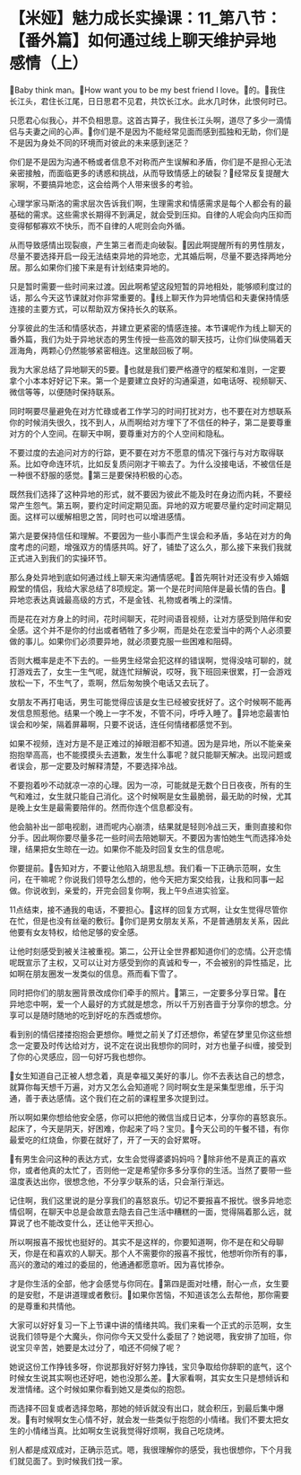 # 【米娅】魅力成长实操课：11_第八节：【番外篇】如何通过线上聊天维护异地感情（上）

🎼Baby think man。🎼How want you to be my best friend I love。🎼的。🎼我住长江头，君住长江尾，日日思君不见君，共饮长江水。此水几时休，此恨何时已。

只愿君心似我心，并不负相思意。这首古算子，我住长江头啊，道尽了多少一滴情侣与夫妻之间的心声。🎼你们是不是因为不能经常见面而感到孤独和无助，你们是不是因为身处不同的环境而对彼此的未来感到迷茫？

你们是不是因为沟通不畅或者信息不对称而产生误解和矛盾，你们是不是担心无法亲密接触，而面临更多的诱惑和挑战，从而导致情感上的破裂？🎼经常反复提醒大家啊，不要搞异地恋，这会给两个人带来很多的考验。

心理学家马斯洛的需求层次告诉我们啊，生理需求和情感需求是每个人都会有的最基础的需求。这些需求长期得不到满足，就会受到压抑。自律的人呢会向内压抑而变得郁郁寡欢不快乐，而不自律的人呢则会向外循。

从而导致感情出现裂痕，产生第三者而走向破裂。🎼因此啊提醒所有的男性朋友，尽量不要选择开启一段无法结束异地的异地恋，尤其婚后啊，尽量不要选择两地分居。那么如果你们接下来是有计划结束异地的。

只是暂时需要一些时间来过渡。因此啊希望这段短暂的异地相处，能够顺利度过的话，那么今天这节课就对你非常重要的。🎼线上聊天作为异地情侣和夫妻保持情感连接的主要方式，可以帮助双方保持长久的联系。

分享彼此的生活和情感状态，并建立更紧密的情感连接。本节课呢作为线上聊天的番外篇，我们为处于异地状态的男生传授一些高效的聊天技巧，让你们纵使隔着天涯海角，两颗心仍然能够紧密相连。这里敲回板了啊。

我为大家总结了异地聊天的5要。🎼也就是我们要严格遵守的框架和准则，一定要拿个小本本好好记下来。第一个是要建立良好的沟通渠道，如电话呀、视频聊天、微信等等，以便随时保持联系。

同时啊要尽量避免在对方忙碌或者工作学习的时间打扰对方，也不要在对方想联系你的时候消失很久，找不到人，从而啊给对方埋下了不信任的种子，第二是要尊重对方的个人空间。在聊天中啊，要尊重对方的个人空间和隐私。

不要过度的去追问对方的行踪，更不要在对方不愿意的情况下强行与对方取得联系。比如夺命连环坑，比如反复质问刚才干嘛去了。为什么没接电话，不被信任是一种很不舒服的感觉。🎼第三是要保持积极的心态。

既然我们选择了这种异地的形式，就不要因为彼此不能及时在身边而内耗，不要经常产生怨气。第五啊，要约定时间定期见面。异地的双方呢要尽量约定时间定期见面。这样可以缓解相思之苦，同时也可以增进感情。

第六是要保持信任和理解。不要因为一些小事而产生误会和矛盾，多站在对方的角度考虑的问题，增强双方的情感共鸣。好了，铺垫了这么久，那么接下来我们我就正式进入到我们的实操环节。

那么身处异地到底如何通过线上聊天来沟通情感呢。🎼首先啊针对还没有步入婚姻殿堂的情侣，我给大家总结了8项规定。第一个是花时间陪伴是最长情的告白。🎼异地恋表达真诚最高级的方式，不是金钱、礼物或者嘴上的深情。

而是花在对方身上的时间，花时间聊天，花时间语音视频，让对方感受到陪伴和安全感。这个并不是你的付出或者牺牲了多少啊，而是处在恋爱当中的两个人必须要做的事儿。如果你们必须要异地，就必须要克服一些困难和阻碍。

否则大概率是走不下去的。一些男生经常会犯这样的错误啊，觉得没啥可聊的，就打游戏去了，女生一生气呢，就连忙辩解说，哎呀，我下班回来很累，打一会游戏放松一下，不生气了，乖啊，然后匆匆换个电话又去玩了。

女朋友不再打电话，男生可能觉得应该是女生已经被安抚好了。这个时候啊不能再发信息照惹他。结果一个晚上一字不发，不管不问，呼呼入睡了。🎼异地恋最害怕误会和吵架，隔着屏幕啊，只要不说话，连任何情绪都感觉不到。

如果不视频，连对方是不是正难过的掉眼泪都不知道。因为是异地，所以不能亲亲抱抱举高高，也不能摸摸头去道歉，发生什么事呢？就只能聊天解决。出现问题或者误会，那一定要及时解释清楚，不要选择冷战。

不要抱着吵不动就凉一凉的心理。因为一凉，可能就是无数个日日夜夜，所有的生气和难过，女生就只能自己消化。这个时候啊是女生最脆弱，最无助的时候，尤其是晚上女生是最需要陪伴的。然而你连个信息都没有。

他会脑补出一部电视剧，进而呢内心崩溃，结果就是轻则冷战三天，重则直接和你分手。因此啊你要尽量多花一些时间去陪她聊天。不要因为害怕她生气而选择冷处理，结果把女生晾在一边。如果你不能及时回复女生的信息呢。

你要提前。🎼告知对方，不要让他陷入胡思乱想。我们看一下正确示范啊，女生问，在干嘛呢？你说我们领导怎么想的，他今天把方案交给我，让我和同事一起做。你说收到，亲爱的，开完会回复你啊，我上午9点进实验室。

11点结束，接不通我的电话，不要担心。🎼这样的回复方式啊，让女生觉得尽管你在忙，但是也没有丝毫的敷衍。🎼你们是男女朋友关系，不是普通朋友关系，因此他要有女友特权，给他足够的安全感。

让他时刻感受到被关注被重视。第二，公开让全世界都知道你们的恋情。公开恋情呢既宣示了主权，又可以让对方感受到你的真诚和专一，不会被别的异性插足，比如啊在朋友圈发一发类似的信息。燕而看下雪了。

同时把你们的朋友圈背景改成你们牵手的照片。🎼第三，一定要多分享日常。🎼在异地恋中啊，爱一个人最好的方式就是想念，所以千万别吝啬于分享你的想念。分享可以是随时随地的吃到好吃的东西或想你。

看到别的情侣搂搂抱抱会更想你。睡觉之前关了灯还想你，希望在梦里见你这些想念一定要及时传达给对方，说不定在说出我想你的同时，对方也量子纠缠，接受到了你的心灵感应，回一句好巧我也想你。

🎼女生知道自己正被人想念着，真是幸福又美好的事儿。你不去表达自己的想念，就算你每天想千万遍，对方又怎么会知道呢？同时啊女生是采集型思维，乐于沟通，善于表达感情。这个我们在之前的课程里多次提到过。

所以啊如果你想给他安全感，你可以把他的微信当成日记本，分享你的喜怒哀乐。起床了，今天是阴天，好困难，你起来了吗？宝贝。🎼今天公司的午餐不错，有你最爱吃的红烧鱼，你要在就好了，开了一天的会好累呀。

🎼有男生会问这种的表达方式，女生会觉得婆婆妈妈吗？🎼除非他不是真正的喜欢你，或者他真的太忙了，否则他一定是希望你多多分享你的生活。当然了要带一些温度表达出你，很想念他，不分享少联系的话，只会渐行渐远。

记住啊，我们这里说的是分享我们的喜怒哀乐。切记不要报喜不报忧。很多异地恋情侣啊，在聊天中总是会故意去隐去自己生活中糟糕的一面，觉得隔着那么远，就算说了也不能改变什么，还让他平天担心。

所以啊报喜不报忧也挺好的。其实不是这样的，你要知道啊，你不是在和父母聊天，你是在和喜欢的人聊天。那个人不需要你的报喜不报忧，他想听你所有的事，高兴的激动的难过的委屈的，他通通都愿意听。因为喜忧掺杂。

才是你生活的全部，他才会感觉与你同在。🎼第四是面对吐槽，耐心一点，女生要的是安慰，不是讲道理或者敷衍。🎼如果你苦恼，不知道该怎么去帮他，那你需要的是尊重和共情他。

大家可以好好复习一下上节课中讲的情绪共鸣。我们来看一个正式的示范啊，女生说我们领导是个大魔头，你问你今天又受什么委屈了？她说嗯，我安排了加班，你说宝贝辛苦，她要是太过分了，咱还不伺候了呢？

她说这份工作挣钱多呀，你说那我好好努力挣钱，宝贝争取给你辞职的底气，这个时候女生说其实啊也还好吧，她也没那么差。🎼大家看啊，其实女生只是想倾诉和发泄情绪。这个时候如果你看到她又是类似的抱怨。

而选择不回复或者选择忽略，那她的倾诉就没有出口，就会积压，到最后集中爆发。🎼有时候啊女生心情不好，就会发一些类似于抱怨的小情绪。我们不要太把女生的小情绪当真。比如啊女生说我觉得好烦啊，我自己吃烧烤。

别人都是成双成对，正确示范式。嗯，我很理解你的感受，我也很想你，下个月我们就见面了。到时候我们找一家。


